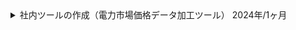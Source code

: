 <details>
  <summary>
    社内ツールの作成（電力市場価格データ加工ツール）
    <span>2024年/1ヶ月</span>
  </summary>
  <div>
    <ul>
      <li><strong>カテゴリ:</strong> <span>自社</span></li>
      <li><strong>担当工程:</strong> <span>設計</span> <span>コーディング</span> <span>テスト</span></li>
      <li><strong>職種・役割:</strong> <span>バックエンド</span></li>
      <li><strong>使用技術:</strong> <span>AWS</span> <span>Docker</span> <span>Git</span> <span>Python</span></li>
    </ul>
  </div>
  <div class="markdown-content">

## プロジェクト概要

社内ツールの作成（電力市場価格データ加工ツール）

## チーム情報

チーム人数：1名

## 開発・実装内容

### 【概要】

電力市場価格に関するデータを加工・集計し、グラフ作成に適したデータ形式に変換するツールを試験的に作成。<br/>オペレーション部門がこれまで手動で対応していた複雑な作業を効率化し、将来的な顧客提供を視野に入れたプロトタイプとして開発。

### 【内容】

- **データ加工・集計処理の実装**
  - 複数のCSVやExcelファイルを入力として受け取り、統合・加工し、電力市場価格やフォワードカーブの分析用データを生成。
  - 出力データはそのままグラフ化やレポート作成に使用可能な形式で設計。
- **Pythonを使用したツール開発**
  - 処理の再現性と環境依存性を排除するため、PythonとDockerを活用して設計。
  - 社内利用ではDockerイメージを提供し、業務効率を向上。将来的にはexe化やAWS配信などの選択肢を検討。
- **業務効率向上を重視した設計**
  - 手動で行われていた複雑なデータ処理を自動化し、人的ミスを排除。
  - 操作フローやエラー表示を工夫し、ユーザーが直感的に操作可能な仕様を実現。
- **ヒアリングを重視した仕様策定**
  - オペレーション部門との詳細なヒアリングを繰り返し、実際の業務フローに即した仕様を策定。
  - 利用者視点での課題を共有し、使いやすさと効率性を両立させる機能を実装。

### 【課題・問題点】

- **仕様の不確定性**
  - 初期段階では要件が曖昧で、利用者の業務フローやニーズを正確に把握するためのヒアリングが必要だった。
- **既存業務の非効率性**
  - データ処理が完全に手動で行われており、ミスや作業時間の増大が常態化していた。これをツールで置き換える必要があった。
- **データフォーマットの多様性**
  - 入力データの形式が多岐にわたり、ツールの柔軟性を確保する必要があった。

### 【工夫・思考プロセス】

- **将来の拡張性を意識した設計**
  - 社内ツールとしての利用を前提にしながら、顧客提供を視野に入れた柔軟な設計を採用。
  - 実装の段階で、追加機能や異なる運用フローへの適応を想定。
- **ヒアリングと改善のサイクル**
  - 定期的にオペレーション担当者からフィードバックを得て、仕様やUIをブラッシュアップ。
  - ユーザー視点を取り入れることで、業務効率向上に直結する機能を優先的に開発。
- **作業効率を最大化する機能提案**
  - データ処理の自動化だけでなく、エラーメッセージの明確化や操作性向上の提案を実施。

### 【成果】

- 業務の大幅な効率化を実現し、これまで手動で処理していた作業を自動化。ミスの削減と作業時間の短縮を達成。
- 試験導入ながら、オペレーション部門から高い評価を得て、今後の本格的な導入・展開の基盤を構築。
- 顧客提供を視野に入れた設計により、さらなる改良や追加機能の実装が容易な状態を確保。
- ツールの改善により、業務フローそのものの見直しが促進され、運用の質が向上。

## 【今後の展開】

- 顧客向け提供に向けたツールの改善（UI強化、運用環境の選択肢拡大）。
- AWSを活用したクラウド型ツールとしての配信や、スタンドアロン実行可能なexe化の検討。
- データ可視化やグラフ生成機能の統合によるさらなる付加価値の提供。

## 使用技術（まとめ）

- **プログラミング言語**: Python
- **データ処理**: pandas, openpyxl
- **コンテナ**: Docker
- **バージョン管理**: Git
- **その他ツール**: AWS CLI（検討段階で活用）
  </div>
</details>
